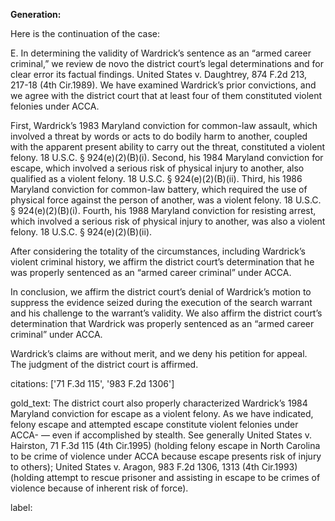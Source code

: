 **Generation:**

 <answer>
Here is the continuation of the case:

E.
In determining the validity of Wardrick’s sentence as an “armed career criminal,” we review de novo the district court’s legal determinations and for clear error its factual findings. United States v. Daughtrey, 874 F.2d 213, 217-18 (4th Cir.1989). We have examined Wardrick’s prior convictions, and we agree with the district court that at least four of them constituted violent felonies under ACCA.

First, Wardrick’s 1983 Maryland conviction for common-law assault, which involved a threat by words or acts to do bodily harm to another, coupled with the apparent present ability to carry out the threat, constituted a violent felony. 18 U.S.C. § 924(e)(2)(B)(i). Second, his 1984 Maryland conviction for escape, which involved a serious risk of physical injury to another, also qualified as a violent felony. 18 U.S.C. § 924(e)(2)(B)(ii). Third, his 1986 Maryland conviction for common-law battery, which required the use of physical force against the person of another, was a violent felony. 18 U.S.C. § 924(e)(2)(B)(i). Fourth, his 1988 Maryland conviction for resisting arrest, which involved a serious risk of physical injury to another, was also a violent felony. 18 U.S.C. § 924(e)(2)(B)(ii).

After considering the totality of the circumstances, including Wardrick’s violent criminal history, we affirm the district court’s determination that he was properly sentenced as an “armed career criminal” under ACCA.

In conclusion, we affirm the district court’s denial of Wardrick’s motion to suppress the evidence seized during the execution of the search warrant and his challenge to the warrant’s validity. We also affirm the district court’s determination that Wardrick was properly sentenced as an “armed career criminal” under ACCA.

Wardrick’s claims are without merit, and we deny his petition for appeal. The judgment of the district court is affirmed.



citations: ['71 F.3d 115', '983 F.2d 1306']

gold_text: The district court also properly characterized Wardrick’s 1984 Maryland conviction for escape as a violent felony. As we have indicated, felony escape and attempted escape constitute violent felonies under ACCA- — even if accomplished by stealth. See generally United States v. Hairston, 71 F.3d 115 (4th Cir.1995) (holding felony escape in North Carolina to be crime of violence under ACCA because escape presents risk of injury to others); United States v. Aragon, 983 F.2d 1306, 1313 (4th Cir.1993) (holding attempt to rescue prisoner and assisting in escape to be crimes of violence because of inherent risk of force).

label: 